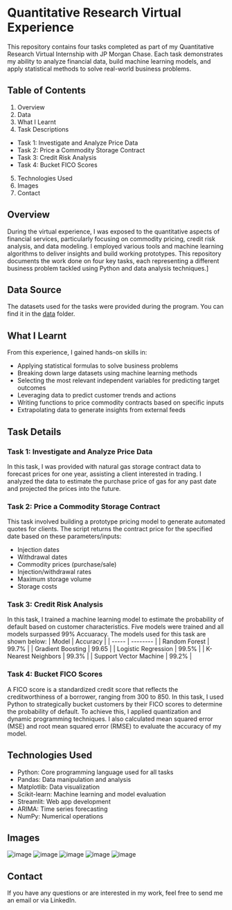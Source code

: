 # Quantitative Research Virtual Experience
This repository contains four tasks completed as part of my Quantitative Research Virtual Internship with JP Morgan Chase. Each task demonstrates my ability to analyze financial data, build machine learning models, and apply statistical methods to solve real-world business problems.

## Table of Contents
1. Overview
2. Data
3. What I Learnt
4. Task Descriptions
- Task 1: Investigate and Analyze Price Data
- Task 2: Price a Commodity Storage Contract
- Task 3: Credit Risk Analysis
- Task 4: Bucket FICO Scores
5. Technologies Used
6. Images
7. Contact

## Overview
During the virtual experience, I was exposed to the quantitative aspects of financial services, particularly focusing on commodity pricing, credit risk analysis, and data modeling. I employed various tools and machine learning algorithms to deliver insights and build working prototypes. This repository documents the work done on four key tasks, each representing a different business problem tackled using Python and data analysis techniques.]

## Data Source
The datasets used for the tasks were provided during the program. You can find it in the [data](/data) folder.

## What I Learnt
From this experience, I gained hands-on skills in:
- Applying statistical formulas to solve business problems
- Breaking down large datasets using machine learning methods
- Selecting the most relevant independent variables for predicting target outcomes
- Leveraging data to predict customer trends and actions
- Writing functions to price commodity contracts based on specific inputs
- Extrapolating data to generate insights from external feeds

## Task Details

### Task 1: Investigate and Analyze Price Data
In this task, I was provided with natural gas storage contract data to forecast prices for one year, assisting a client interested in trading. I analyzed the data to estimate the purchase price of gas for any past date and projected the prices into the future.

### Task 2: Price a Commodity Storage Contract
This task involved building a prototype pricing model to generate automated quotes for clients. The script returns the contract price for the specified date based on these parameters/inputs:
- Injection dates
- Withdrawal dates
- Commodity prices (purchase/sale)
- Injection/withdrawal rates
- Maximum storage volume
- Storage costs

### Task 3: Credit Risk Analysis
In this task, I trained a machine learning model to estimate the probability of default based on customer characteristics. Five models were trained and all models surpassed 99% Accuaracy. The models used for this task are shown below:
| Model | Accuracy |
| ----- | -------- |
| Random Forest | 99.7% |
| Gradient Boosting | 99.65 |
| Logistic Regression | 99.5% |
| K-Nearest Neighbors | 99.3% |
| Support Vector Machine | 99.2% |

### Task 4: Bucket FICO Scores
A FICO score is a standardized credit score that reflects the creditworthiness of a borrower, ranging from 300 to 850. In this task, I used Python to strategically bucket customers by their FICO scores to determine the probability of default.
To achieve this, I applied quantization and dynamic programming techniques. I also calculated mean squared error (MSE) and root mean squared error (RMSE) to evaluate the accuracy of my model.

## Technologies Used
- Python: Core programming language used for all tasks
- Pandas: Data manipulation and analysis
- Matplotlib: Data visualization
- Scikit-learn: Machine learning and model evaluation
- Streamlit: Web app development
- ARIMA: Time series forecasting
- NumPy: Numerical operations
  
## Images
![image](/assets/Screenshot-1.png)
![image](/assets/Screenshot-4.png)
![image](/assets/Screenshot-5.png)
![image](/assets/Screenshot-3.png)
![image](/assets/Screenshot-2.png)

## Contact
If you have any questions or are interested in my work, feel free to send me an email or via LinkedIn.


